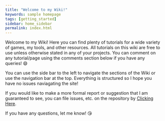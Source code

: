 ```yaml
---
title: "Welcome to my Wiki!"
keywords: sample homepage
tags: [getting_started]
sidebar: home_sidebar
permalink: index.html
---
```


Welcome to my Wiki! Here you can find plenty of tutorials for a wide variety of games, my tools, and other resources. All tutorials on this wiki are free to use unless otherwise stated in any of your projects. You can comment on any tutorial/page using the comments section below if you have any queries! 😄

You can use the side bar to the left to navigate the sections of the Wiki or use the navigation bar at the top. Everything is structured so I hope you have no issues naviagating the site!

If you would like to make a more formal report or suggestion that I am guaranteed to see, you can file issues, etc. on the repository by [Clicking Here](https://github.com/Scobalula/wiki).

If you have any questions, let me know! 😘
